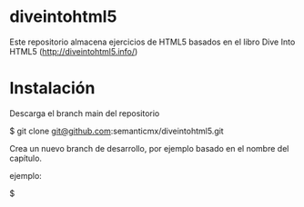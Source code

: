 # diveintohtml5

Este repositorio almacena ejercicios de HTML5 basados en el libro Dive Into HTML5 (http://diveintohtml5.info/)

# Instalación

Descarga el branch main del repositorio

$ git clone git@github.com:semanticmx/diveintohtml5.git

Crea un nuevo branch de desarrollo, por ejemplo basado en el nombre del capítulo. 

ejemplo:

$ 
